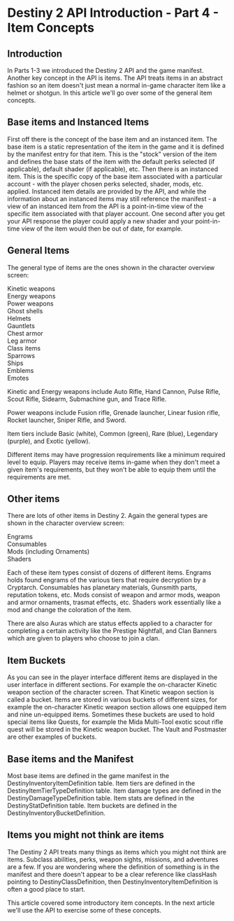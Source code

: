 # Destiny 2 API Introduction - Part 4 - Item Concepts

## Introduction

In Parts 1-3 we introduced the Destiny 2 API and the game manifest.  Another key concept in the API is items.  The API treats items in an abstract fashion so an item doesn't just mean a normal in-game character item like a helmet or shotgun.  In this article we'll go over some of the general item concepts.


## Base items and Instanced Items

First off there is the concept of the base item and an instanced item.  The base item is a static representation of the item in the game and it is defined by the manifest entry for that item.  This is the "stock" version of the item and defines the base stats of the item with the default perks selected (if applicable), default shader (if applicable), etc.  Then there is an instanced item.  This is the specific copy of the base item associated with a particular account - with the player chosen perks selected, shader, mods, etc. applied.  Instanced item details are provided by the API, and while the information about an instanced items may still reference the manifest - a view of an instanced item from the API is a point-in-time view of the specific item associated with that player account.  One second after you get your API response the player could apply a new shader and your point-in-time view of the item would then be out of date, for example.


## General Items

The general type of items are the ones shown in the character overview screen:

Kinetic weapons  
Energy weapons  
Power weapons  
Ghost shells  
Helmets  
Gauntlets  
Chest armor  
Leg armor  
Class items  
Sparrows  
Ships  
Emblems  
Emotes  

Kinetic and Energy weapons include Auto Rifle, Hand Cannon, Pulse Rifle, Scout Rifle, Sidearm, Submachine gun, and Trace Rifle.

Power weapons include Fusion rifle, Grenade launcher, Linear fusion rifle, Rocket launcher, Sniper Rifle, and Sword.

Item tiers include Basic (white), Common (green), Rare (blue), Legendary (purple), and Exotic (yellow).

Different items may have progression requirements like a minimum required level to equip.  Players may receive items in-game when they don't meet a given item's requirements, but they won't be able to equip them until the requirements are met.


## Other items

There are lots of other items in Destiny 2.  Again the general types are shown in the character overview screen:

Engrams    
Consumables  
Mods (including Ornaments)  
Shaders  

Each of these item types consist of dozens of different items.  Engrams holds found engrams of the various tiers that require decryption by a Cryptarch.  Consumables has planetary materials, Gunsmith parts, reputation tokens, etc.  Mods consist of weapon and armor mods, weapon and armor ornaments, trasmat effects, etc.  Shaders work essentially like a mod and change the coloration of the item.

There are also Auras which are status effects applied to a character for completing a certain activity like the Prestige Nightfall, and Clan Banners which are given to players who choose to join a clan.


## Item Buckets

As you can see in the player interface different items are displayed in the user interface in different sections.  For example the on-character Kinetic weapon section of the character screen.  That Kinetic weapon section is called a bucket.  Items are stored in various buckets of different sizes, for example the on-character Kinetic weapon section allows one equipped item and nine un-equipped items.  Sometimes these buckets are used to hold special items like Quests, for example the Mida Multi-Tool exotic scout rifle quest will be stored in the Kinetic weapon bucket.  The Vault and Postmaster are other examples of buckets.


## Base items and the Manifest

Most base items are defined in the game manifest in the DestinyInventoryItemDefinition table.  Item tiers are defined in the DestinyItemTierTypeDefinition table.  Item damage types are defined in the DestinyDamageTypeDefinition table.  Item stats are defined in the DestinyStatDefinition table.  Item buckets are defined in the DestinyInventoryBucketDefinition.


## Items you might not think are items

The Destiny 2 API treats many things as items which you might not think are items.  Subclass abilities, perks, weapon sights, missions, and adventures are a few.  If you are wondering where the definition of something is in the manifest and there doesn't appear to be a clear reference like classHash pointing to DestinyClassDefinition, then DestinyInventoryItemDefinition is often a good place to start.


This article covered some introductory item concepts.  In the next article we'll use the API to exercise some of these concepts.